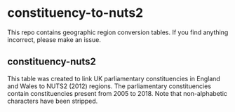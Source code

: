 # constituency-to-nuts2
This repo contains geographic region conversion tables. If you find anything incorrect, please make an issue.

## constituency-nuts2
This table was created to link UK parliamentary constituencies in England and Wales to NUTS2 (2012) regions. The parliamentary constituencies contain constituencies present from 2005 to 2018. Note that non-alphabetic characters have been stripped.
